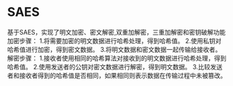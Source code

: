 # SAES
基于SAES，实现了明文加密、密文解密,双重加解密，三重加解密和密钥破解功能
加密步骤：
1.将需要加密的明文数据进行哈希处理，得到哈希值。
2.使用私钥对哈希值进行加密，得到密文数据。
3.将明文数据和密文数据一起传输给接收者。
解密步骤：
1.接收者使用相同的哈希算法对接收到的明文数据进行哈希处理，得到哈希值。
2.使用发送者的公钥对密文数据进行解密，得到明文数据。
3.比较发送者和接收者得到的哈希值是否相同，如果相同则表示数据在传输过程中未被篡改。
